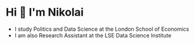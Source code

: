 # Hi 👋 I'm Nikolai

-  I study Politics and Data Science at the London School of Economics
- I am also Research Assistant at the LSE Data Science Institute



